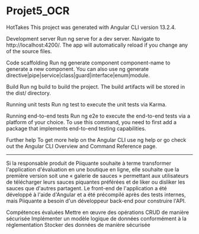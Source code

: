 # Projet5_OCR

HotTakes
This project was generated with Angular CLI version 13.2.4.

Development server
Run ng serve for a dev server. Navigate to http://localhost:4200/. The app will automatically reload if you change any of the source files.

Code scaffolding
Run ng generate component component-name to generate a new component. You can also use ng generate 
directive|pipe|service|class|guard|interface|enum|module.

Build
Run ng build to build the project. The build artifacts will be stored in the dist/ directory.

Running unit tests
Run ng test to execute the unit tests via Karma.

Running end-to-end tests
Run ng e2e to execute the end-to-end tests via a platform of your choice. To use this command, you need to first add a package that
implements end-to-end testing capabilities.

Further help
To get more help on the Angular CLI use ng help or go check out the Angular CLI Overview and Command Reference page.

___________________________________________________________________________________________________________________________________________________
Si la responsable produit de Piiquante souhaite à terme transformer l'application d'évaluation en une boutique en ligne,
elle souhaite que la première version soit une « galerie de sauces » permettant aux utilisateurs de télécharger leurs sauces 
piquantes préférées et de liker ou disliker les sauces que d'autres partagent. Le front-end de l'application a été développé 
à l'aide d'Angular et a été précompilé après des tests internes, mais Piiquante a besoin d'un développeur back-end pour construire l'API.


Compétences évaluées
Mettre en œuvre des opérations CRUD de manière sécurisée
Implémenter un modèle logique de données conformément à la réglementation
Stocker des données de manière sécurisée
